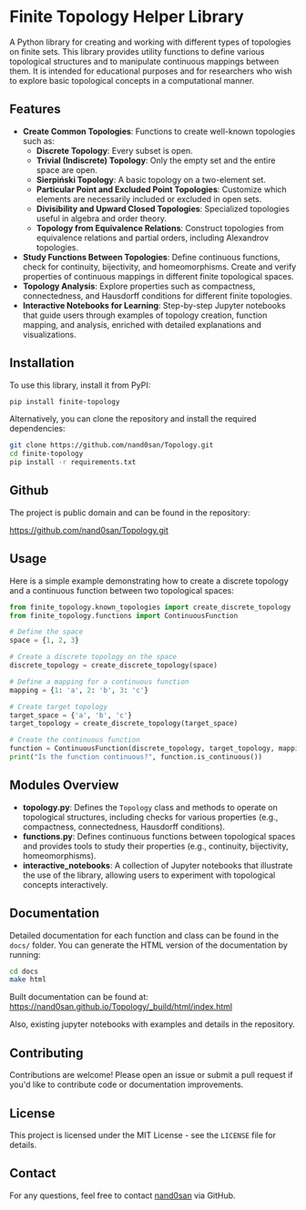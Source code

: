 

# Finite Topology Helper Library

A Python library for creating and working with different types of topologies on finite sets. This library provides utility functions to define various topological structures and to manipulate continuous mappings between them. It is intended for educational purposes and for researchers who wish to explore basic topological concepts in a computational manner.

## Features
- **Create Common Topologies**: Functions to create well-known topologies such as:
  - **Discrete Topology**: Every subset is open.
  - **Trivial (Indiscrete) Topology**: Only the empty set and the entire space are open.
  - **Sierpiński Topology**: A basic topology on a two-element set.
  - **Particular Point and Excluded Point Topologies**: Customize which elements are necessarily included or excluded in open sets.
  - **Divisibility and Upward Closed Topologies**: Specialized topologies useful in algebra and order theory.
  - **Topology from Equivalence Relations**: Construct topologies from equivalence relations and partial orders, including Alexandrov topologies.
- **Study Functions Between Topologies**: Define continuous functions, check for continuity, bijectivity, and homeomorphisms. Create and verify properties of continuous mappings in different finite topological spaces.
- **Topology Analysis**: Explore properties such as compactness, connectedness, and Hausdorff conditions for different finite topologies.
- **Interactive Notebooks for Learning**: Step-by-step Jupyter notebooks that guide users through examples of topology creation, function mapping, and analysis, enriched with detailed explanations and visualizations.

## Installation
To use this library, install it from PyPI:

```sh
pip install finite-topology
```

Alternatively, you can clone the repository and install the required dependencies:

```sh
git clone https://github.com/nand0san/Topology.git
cd finite-topology
pip install -r requirements.txt
```
## Github

The project is public domain and can be found in the repository: 

https://github.com/nand0san/Topology.git

## Usage

Here is a simple example demonstrating how to create a discrete topology and a continuous function between two topological spaces:

```python
from finite_topology.known_topologies import create_discrete_topology
from finite_topology.functions import ContinuousFunction

# Define the space
space = {1, 2, 3}

# Create a discrete topology on the space
discrete_topology = create_discrete_topology(space)

# Define a mapping for a continuous function
mapping = {1: 'a', 2: 'b', 3: 'c'}

# Create target topology
target_space = {'a', 'b', 'c'}
target_topology = create_discrete_topology(target_space)

# Create the continuous function
function = ContinuousFunction(discrete_topology, target_topology, mapping)
print("Is the function continuous?", function.is_continuous())
```

## Modules Overview

- **topology.py**: Defines the `Topology` class and methods to operate on topological structures, including checks for various properties (e.g., compactness, connectedness, Hausdorff conditions).
- **functions.py**: Defines continuous functions between topological spaces and provides tools to study their properties (e.g., continuity, bijectivity, homeomorphisms).
- **interactive_notebooks**: A collection of Jupyter notebooks that illustrate the use of the library, allowing users to experiment with topological concepts interactively.

## Documentation
Detailed documentation for each function and class can be found in the `docs/` folder. You can generate the HTML version of the documentation by running:

```sh
cd docs
make html
```
Built documentation can be found at: https://nand0san.github.io/Topology/_build/html/index.html

Also, existing jupyter notebooks with examples and details in the repository.

## Contributing
Contributions are welcome! Please open an issue or submit a pull request if you'd like to contribute code or documentation improvements.

## License
This project is licensed under the MIT License - see the `LICENSE` file for details.

## Contact
For any questions, feel free to contact [nand0san](https://github.com/nand0san) via GitHub.